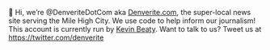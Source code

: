 👋 Hi, we’re @DenveriteDotCom aka [Denverite.com](http://denverite.com/), the super-local news site serving the Mile High City.
We use code to help inform our journalism! This account is currently run by [Kevin Beaty](https://twitter.com/KevinJBeaty).
Want to talk to us? Tweet us at https://twitter.com/denverite


<!---
DenveriteDotCom/DenveriteDotCom is a ✨ special ✨ repository because its `README.md` (this file) appears on your GitHub profile.
You can click the Preview link to take a look at your changes.
--->
